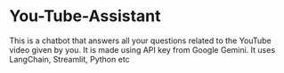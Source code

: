 # You-Tube-Assistant
This is a chatbot that answers all your questions related to the YouTube video given by you. It is made using API key from Google Gemini. It uses LangChain,  Streamlit, Python etc
